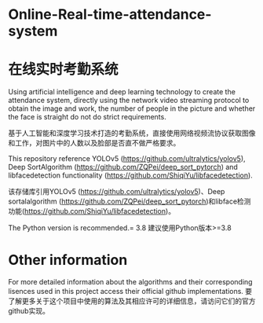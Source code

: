 # Online-Real-time-attendance-system
# 在线实时考勤系统

Using artificial intelligence and deep learning technology to create the attendance system, directly using the network video streaming protocol to obtain the image and work, the number of people in the picture and whether the face is straight do not do strict requirements.

基于人工智能和深度学习技术打造的考勤系统，直接使用网络视频流协议获取图像和工作，对图片中的人数以及脸部是否直不做严格要求。

This repository reference YOLOv5 (https://github.com/ultralytics/yolov5), Deep SortAlgorithm (https://github.com/ZQPei/deep_sort_pytorch) and libfacedetection functionality (https://github.com/ShiqiYu/libfacedetection).

该存储库引用YOLOv5 (https://github.com/ultralytics/yolov5)、Deep sortalalgorithm (https://github.com/ZQPei/deep_sort_pytorch)和libface检测功能(https://github.com/ShiqiYu/libfacedetection)。

The Python version is recommended.= 3.8
建议使用Python版本>=3.8

# Other information

For more detailed information about the algorithms and their corresponding lisences used in this project access their official github implementations.
要了解更多关于这个项目中使用的算法及其相应许可的详细信息，请访问它们的官方github实现。
